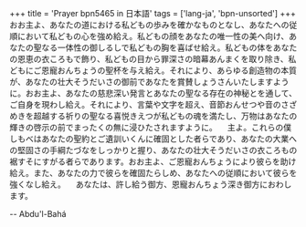 +++
title = 'Prayer bpn5465 in 日本語'
tags = ['lang-ja', 'bpn-unsorted']
+++
おお主よ、あなたの道における私どもの歩みを確かなものとなし、あなたへの従順において私どもの心を強め給え。私どもの顔をあなたの唯一性の美へ向け、あなたの聖なる一体性の御しるしで私どもの胸を喜ばせ給え。私どもの体をあなたの恩恵の衣ころもで飾り、私どもの目から罪深さの暗幕あんまくを取り除き、私どもにご恩寵おんちょうの聖杯を与え給え。それにより、あらゆる創造物の本質が、あなたの壮大そうだいさの御前であなたを賞賛しょうさんいたしますように。おお主よ、あなたの慈悲深い発言とあなたの聖なる存在の神秘とを通して、ご自身を現わし給え。それにより、言葉や文字を超え、音節おんせつや音のさざめきを超越する祈りの聖なる喜悦きえつが私どもの魂を満たし、万物はあなたの輝きの啓示の前でまったくの無に浸ひたされますように。
　主よ。これらの僕しもべはあなたの聖約とご遺訓いくんに確固とした者らであり、あなたの大業へ
の堅固さの手綱たづなをしっかりと握り、あなたの壮大そうだいさの衣ころもの裾すそにすがる者らであります。おお主よ、ご恩寵おんちょうにより彼らを助け給え。また、あなたの力で彼らを確固たらしめ、あなたへの従順において彼らを強くなし給え。
　あなたは、許し給う御方、恩寵おんちょう深き御方におわします。

-- Abdu'l-Bahá
